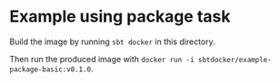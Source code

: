 Example using package task
==========================

Build the image by running `sbt docker` in this directory.

Then run the produced image with `docker run -i sbtdocker/example-package-basic:v0.1.0`.
